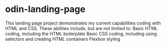 # odin-landing-page

This landing page project demonstrates my current capabilities coding with HTML and CSS. These abilities include, but are not limited to: 
    Basic HTML coding, including the HTML boilerplate
    Basic CSS coding, including using selectors and creating HTML containers
    Flexbox styilng